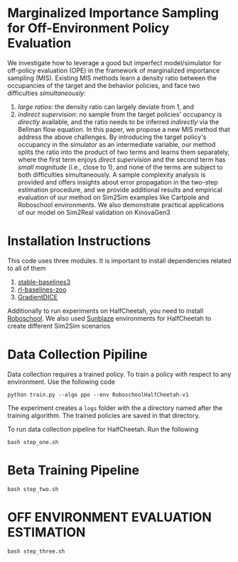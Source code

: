 # Marginalized Importance Sampling for Off-Environment Policy Evaluation


We investigate how to leverage a good but imperfect model/simulator for off-policy evaluation (OPE) in the framework of marginalized importance sampling (MIS). Existing MIS methods learn a density ratio between the occupancies of the target and the behavior policies, and face two difficulties *simultaneously*:
1. *large ratios*: the density ratio can largely deviate from 1, and 
2. *indirect supervision*:  no sample from the target policies' occupancy is *directly* available, and the ratio needs to be inferred *indirectly* via the Bellman flow equation. 
In this paper, we propose a new MIS method that address the above challenges. By introducing the target policy's occupancy in the simulator as an intermediate variable, our method splits the ratio into the product of two terms and learns them separately, where the first term enjoys *direct supervision* and the second term has *small magnitude* (i.e., close to 1), and none of the terms are subject to both difficulties simultaneously. A sample complexity analysis is provided and offers insights about error propagation in the two-step estimation procedure, and we provide additional results and empirical evaluation of our method on Sim2Sim examples like Cartpole and Roboschool environments. We also demonstrate practical applications of our model on Sim2Real validation on KinovaGen3

# Installation Instructions
This code uses three modules. It is important to install dependencies related to all of them

1. [stable-baselines3](https://github.com/DLR-RM/stable-baselines3)
2. [rl-baselines-zoo ](https://github.com/DLR-RM/rl-baselines3-zoo)
3. [GradientDICE](https://github.com/ShangtongZhang/DeepRL/tree/GradientDICE/deep_rl)

Additionally to run experiments on HalfCheetah, you need to install [Roboschool](https://github.com/openai/roboschool). 
We also used [Sunblaze](https://github.com/sunblaze-ucb/rl-generalization) environments for HalfCheetah to create different Sim2Sim scenarios

# Data Collection Pipiline
Data collection requires a trained policy. To train a policy with respect to any environment. Use the following code 
```
python train.py --algo ppo --env RoboschoolHalfCheetah-v1
```
The experiment creates a ```logs``` folder with the a directory named after the training algorithm. The trained policies are saved in that directory. 

To run data collection pipeline for HalfCheetah. Run the following

```
bash step_one.sh
```
# Beta Training Pipeline

```
bash step_two.sh
```

# OFF ENVIRONMENT EVALUATION ESTIMATION

```
bash step_three.sh
```
